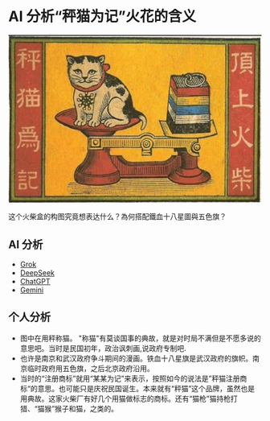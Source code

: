 # AI 分析“秤猫为记”火花的含义

![chengmao.jpg](chengmao.jpg "秤猫为记火花")

这个火柴盒的构图究竟想表达什么？為何搭配鐵血十八星圖與五色旗？

## AI 分析

- [Grok](chengmao-grok.md)
- [DeepSeek](chengmao-deepseek.md)
- [ChatGPT](chengmao-chatgpt.md)
- [Gemini](chengmao-gemini.md)

## 个人分析

- 图中在用秤称猫。 "称猫"有莫谈国事的典故，就是对时局不满但是不愿多说的意思吧。当时是民国初年，政治讽刺画,说政府专制吧.
- 也许是南京和武汉政府争斗期间的漫画。铁血十八星旗是武汉政府的旗帜。南京临时政府用五色旗，之后北京政府沿用。
- 当时的“注册商标”就用“某某为记”来表示，按照如今的说法是”秤猫注册商标“的意思。也可能只是庆祝民国诞生。本来就有“秤猫”这个品牌，虽然也是用典故。这家火柴厂有好几个用猫做标志的商标。还有“猫枪”猫持枪打猎、“猫猴”猴子和猫，之类的。